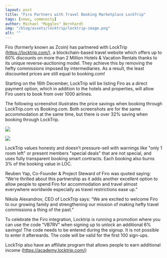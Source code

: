 ```yaml
---
layout: post
title: "Firo Partners with Travel Booking Marketplace LockTrip"
tags: [news, community]
author: Michael "Muggles" Bernhardt
img: "/blog/assets/locktrip/locktrip-image.png"
alt: ""
---
```


Firo (formerly known as Zcoin) has partnered with LockTrip (https://locktrip.com/), a blockchain-based travel website which offers up to 60% discounts on more than 2 Million Hotels & Vacation Rentals thanks to its unique reverse-auctioning model. They achieve this by removing the hefty commissions imposed by intermediaries. As a result, the least discounted prices are still equal to booking.com!

Starting on the 16th December, LockTrip will be listing Firo as a direct payment option, which in addition to the hotels and properties, will allow Firo users to book from over 1000 airlines.

The following screenshot illustrates the price savings when booking through LockTrip.com vs Booking.com. Both screenshots are for the same accommodation at the same time, but there is over 32% saving when booking through LockTrip.

![](/blog/assets/locktrip/locktrip-booking.png)

![](/blog/assets/locktrip/locktrip-locktrip.png)

LockTrip values honesty and doesn’t pressure-sell with warnings like "only 1 room left" or present members "special deals" that are not special, and uses fully transparent booking smart contracts. Each booking also burns 3% of the booking value in LOC.

Reuben Yap, Co-Founder & Project Steward of Firo was quoted saying:
“We’re thrilled about this partnership as it adds another excellent option to allow people to spend Firo for accommodation and travel almost everywhere worldwide especially as travel restrictions ease up.”

Nikola Alexandrov, CEO of LockTrip says:
“We are excited to welcome Firo to our growing family and strengthening our mission of making hefty travel commissions a thing of the past.”

To celebrate the Firo integration, Locktrip is running a promotion where you can use the code “VB7RV” when signing up to unlock an additional 6% savings! The code needs to be entered during the signup. It is not possible to enter it afterwards. The code will be valid for the first 100 sign-ups.

LockTrip also have an affiliate program that allows people to earn additional income (https://academy.locktrip.com/)
